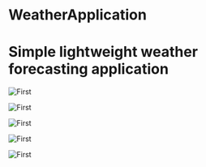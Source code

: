 # WeatherApplication

Simple lightweight weather forecasting application
=======

![First](https://github.com/Jparrishau/WeatherApplication/blob/master/Screenshot_20180418-093343.png)

![First](https://github.com/Jparrishau/WeatherApplication/blob/master/Screenshot_20180418-093357.png)

![First](https://github.com/Jparrishau/WeatherApplication/blob/master/Screenshot_20180418-093404.png)

![First](https://github.com/Jparrishau/WeatherApplication/blob/master/Screenshot_20180418-093412.png)

![First](https://github.com/Jparrishau/WeatherApplication/blob/master/Screenshot_20180418-093441.png)
